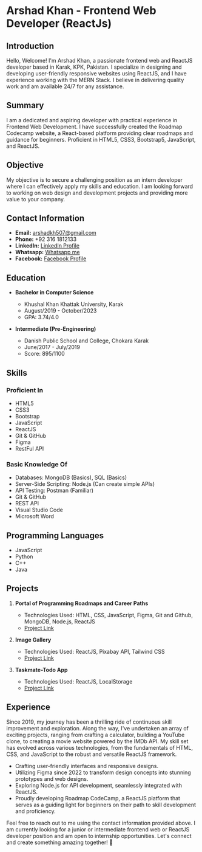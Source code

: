 # Arshad Khan - Frontend Web Developer (ReactJs)

## Introduction

Hello, Welcome! I'm Arshad Khan, a passionate frontend web and ReactJS developer based in Karak, KPK, Pakistan. I specialize in designing and developing user-friendly responsive websites using ReactJS, and I have experience working with the MERN Stack. I believe in delivering quality work and am available 24/7 for any assistance.

## Summary

I am a dedicated and aspiring developer with practical experience in Frontend Web Development. I have successfully created the Roadmap Codecamp website, a React-based platform providing clear roadmaps and guidance for beginners. Proficient in HTML5, CSS3, Bootstrap5, JavaScript, and ReactJS.

## Objective

My objective is to secure a challenging position as an intern developer where I can effectively apply my skills and education. I am looking forward to working on web design and development projects and providing more value to your company.

## Contact Information

- **Email:** arshadkh507@gmail.com
- **Phone:** +92 316 1812133
- **LinkedIn:** [LinkedIn Profile](https://www.linkedin.com/in/arshadkh507/)
- **Whatsapp:** [Whatsapp me](https://wa.link/n2mxr9)
- **Facebook:** [Facebook Profile](https://web.facebook.com/code.master.arshad/)

## Education

- **Bachelor in Computer Science**
  - Khushal Khan Khattak University, Karak
  - August/2019 - October/2023
  - GPA: 3.74/4.0

- **Intermediate (Pre-Engineering)**
  - Danish Public School and College, Chokara Karak
  - June/2017 - July/2019
  - Score: 895/1100

## Skills

### Proficient In

- HTML5
- CSS3
- Bootstrap
- JavaScript
- ReactJS
- Git & GitHub
- Figma
- RestFul API

### Basic Knowledge Of

- Databases: MongoDB (Basics), SQL (Basics)
- Server-Side Scripting: Node.js (Can create simple APIs)
- API Testing: Postman (Familiar)
- Git & GitHub
- REST API
- Visual Studio Code
- Microsoft Word

## Programming Languages

- JavaScript
- Python
- C++
- Java

## Projects

1. **Portal of Programming Roadmaps and Career Paths**
   - Technologies Used: HTML, CSS, JavaScript, Figma, Git and Github, MongoDB, Node.js, ReactJS
   - [Project Link](project_link_1)

2. **Image Gallery**
   - Technologies Used: ReactJS, Pixabay API, Tailwind CSS
   - [Project Link](project_link_2)

3. **Taskmate-Todo App**
   - Technologies Used: ReactJS, LocalStorage
   - [Project Link](project_link_3)

## Experience

Since 2019, my journey has been a thrilling ride of continuous skill improvement and exploration. Along the way, I've undertaken an array of exciting projects, ranging from crafting a calculator, building a YouTube clone, to creating a movie website powered by the IMDb API. My skill set has evolved across various technologies, from the fundamentals of HTML, CSS, and JavaScript to the robust and versatile ReactJS framework.

- Crafting user-friendly interfaces and responsive designs.
- Utilizing Figma since 2022 to transform design concepts into stunning prototypes and web designs.
- Exploring Node.js for API development, seamlessly integrated with ReactJS.
- Proudly developing Roadmap CodeCamp, a ReactJS platform that serves as a guiding light for beginners on their path to skill development and proficiency.

Feel free to reach out to me using the contact information provided above. I am currently looking for a junior or intermediate frontend web or ReactJS developer position and am open to internship opportunities. Let's connect and create something amazing together! 🚀
